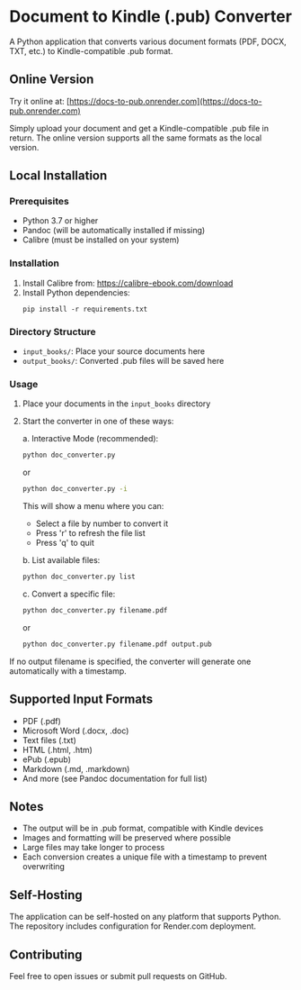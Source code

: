 # Document to Kindle (.pub) Converter

A Python application that converts various document formats (PDF, DOCX, TXT, etc.) to Kindle-compatible .pub format.

## Online Version

Try it online at: [https://docs-to-pub.onrender.com](https://docs-to-pub.onrender.com)

Simply upload your document and get a Kindle-compatible .pub file in return. The online version supports all the same formats as the local version.

## Local Installation

### Prerequisites

- Python 3.7 or higher
- Pandoc (will be automatically installed if missing)
- Calibre (must be installed on your system)

### Installation

1. Install Calibre from: https://calibre-ebook.com/download
2. Install Python dependencies:
   ```
   pip install -r requirements.txt
   ```

### Directory Structure

- `input_books/`: Place your source documents here
- `output_books/`: Converted .pub files will be saved here

### Usage

1. Place your documents in the `input_books` directory

2. Start the converter in one of these ways:

   a. Interactive Mode (recommended):
   ```bash
   python doc_converter.py
   ```
   or
   ```bash
   python doc_converter.py -i
   ```
   This will show a menu where you can:
   - Select a file by number to convert it
   - Press 'r' to refresh the file list
   - Press 'q' to quit

   b. List available files:
   ```bash
   python doc_converter.py list
   ```

   c. Convert a specific file:
   ```bash
   python doc_converter.py filename.pdf
   ```
   or
   ```bash
   python doc_converter.py filename.pdf output.pub
   ```

If no output filename is specified, the converter will generate one automatically with a timestamp.

## Supported Input Formats

- PDF (.pdf)
- Microsoft Word (.docx, .doc)
- Text files (.txt)
- HTML (.html, .htm)
- ePub (.epub)
- Markdown (.md, .markdown)
- And more (see Pandoc documentation for full list)

## Notes

- The output will be in .pub format, compatible with Kindle devices
- Images and formatting will be preserved where possible
- Large files may take longer to process
- Each conversion creates a unique file with a timestamp to prevent overwriting

## Self-Hosting

The application can be self-hosted on any platform that supports Python. The repository includes configuration for Render.com deployment.

## Contributing

Feel free to open issues or submit pull requests on GitHub.

